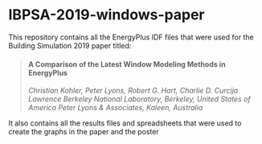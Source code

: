 # IBPSA-2019-windows-paper

This repository contains all the EnergyPlus IDF files that were used for the Building Simulation 2019 paper titled:

>#### A Comparison of the Latest Window Modeling Methods in EnergyPlus
>*Christian Kohler, Peter Lyons, Robert G. Hart, Charlie D. Curcija
>Lawrence Berkeley National Laboratory, Berkeley, United States of America
>Peter Lyons & Associates, Kaleen, Australia*

It also contains all the results files and spreadsheets that were used to create the graphs in the paper and the poster

